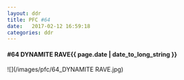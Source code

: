 ```yaml
---
layout: ddr
title: PFC #64
date:   2017-02-12 16:59:18
categories: ddr
---
```

#### **#64** DYNAMITE RAVE<span class="pull-right">{{ page.date | date_to_long_string }}</span>
![](/images/pfc/64_DYNAMITE RAVE.jpg)
